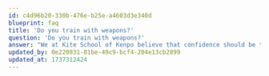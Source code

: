 ```yaml
---
id: c4d96b20-330b-476e-b25e-a4603d3e340d
blueprint: faq
title: 'Do you train with weapons?'
question: 'Do you train with weapons?'
answer: "We at Kite School of Kenpo believe that confidence should be the first weapon in your arsenal. We train our students to handle themselves in real-life scenarios and since not many people carry a Bo Staff or a knife with them, we don't do much training with weapons. That being said, as you progress through the ranks and Kenpo starts becoming more natural to you, you can start training with weapons to supplement your training. Many techniques and defences against using weapons are available, which you will learn early on."
updated_by: 0e220831-81be-49c9-bcf4-204e13cb2899
updated_at: 1737312424
---
```


